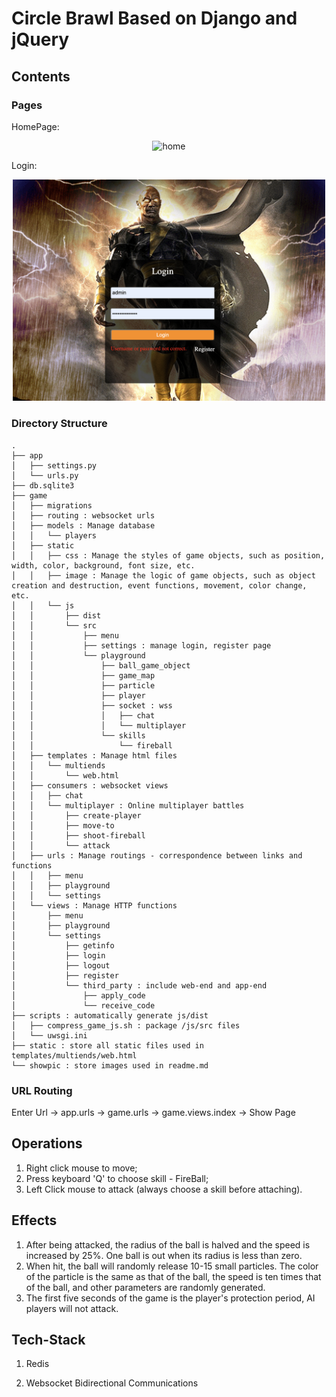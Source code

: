 # Circle Brawl Based on Django and jQuery

## Contents
### Pages
HomePage:
<p align="center"><img src="showpic/img/game.png" alt="home" width="500" /></p>
Login:
<p align="center"><img src="showpic/img/login_page.png" alt="home" width="500" /></p>

### Directory Structure
```
.
├── app
│   ├── settings.py
│   └── urls.py
├── db.sqlite3
├── game
│   ├── migrations
│   ├── routing : websocket urls
│   ├── models : Manage database
│   │   └── players
│   ├── static
│   │   ├── css : Manage the styles of game objects, such as position, width, color, background, font size, etc.
│   │   ├── image : Manage the logic of game objects, such as object creation and destruction, event functions, movement, color change, etc.
│   │   └── js
│   │       ├── dist
│   │       └── src
│   │           ├── menu
│   │           ├── settings : manage login, register page
│   │           └── playground
│   │               ├── ball_game_object
│   │               ├── game_map
│   │               ├── particle
│   │               ├── player
│   │               ├── socket : wss
│   │               │   ├── chat
│   │               │   └── multiplayer
│   │               └── skills
│   │                   └── fireball
│   ├── templates : Manage html files
│   │   └── multiends
│   │       └── web.html
│   ├── consumers : websocket views
│   │   ├── chat
│   │   └── multiplayer : Online multiplayer battles
│   │       ├── create-player
│   │       ├── move-to
│   │       ├── shoot-fireball
│   │       └── attack
│   ├── urls : Manage routings - correspondence between links and functions
│   │   ├── menu
│   │   ├── playground
│   │   └── settings
│   └── views : Manage HTTP functions
│       ├── menu
│       ├── playground
│       └── settings
│           ├── getinfo
│           ├── login
│           ├── logout
│           ├── register
│           └── third_party : include web-end and app-end
│               ├── apply_code
│               └── receive_code
├── scripts : automatically generate js/dist
│   ├── compress_game_js.sh : package /js/src files
│   └── uwsgi.ini
├── static : store all static files used in templates/multiends/web.html
└── showpic : store images used in readme.md
```

### URL Routing
Enter Url  -> app.urls -> game.urls -> game.views.index -> Show Page

## Operations
1. Right click mouse to move;
2. Press keyboard 'Q' to choose skill - FireBall;
3. Left Click mouse to attack (always choose a skill before attaching). 

## Effects
1. After being attacked, the radius of the ball is halved and the speed is increased by 25%. One ball is out when its radius is less than zero.
2. When hit, the ball will randomly release 10-15 small particles. The color of the particle is the same as that of the ball, the speed is ten times that of the ball, and other parameters are randomly generated.
3. The first five seconds of the game is the player's protection period, AI players will not attack.

## Tech-Stack
1. Redis
   
2. Websocket Bidirectional Communications
